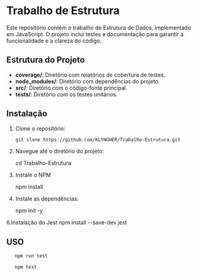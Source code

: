 # Trabalho de Estrutura

Este repositório contém o trabalho de Estrutura de Dados, implementado em JavaScript. O projeto inclui testes e documentação para garantir a funcionalidade e a clareza do código.

## Estrutura do Projeto

- **coverage/**: Diretório com relatórios de cobertura de testes.
- **node_modules/**: Diretório com dependências do projeto.
- **src/**: Diretório com o código-fonte principal.
- **tests/**: Diretório com os testes unitários.

## Instalação

1. Clone o repositório:
   ```sh
   git clone https://github.com/KLYNGHER/Trabalho-Estrutura.git

2. Navegue até o diretório do projeto:
   
    cd Trabalho-Estrutura

4. Instale o NPM
   
   npm install
6. Instale as dependências:
   
   npm init -y

6.Instalação do Jest
   npm install --save-dev jest

## USO
```sh
   npm run test

   npm test
